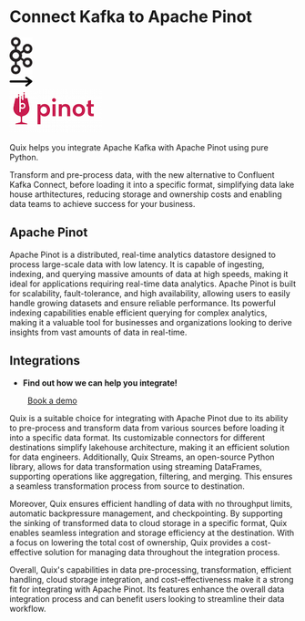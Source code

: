 # Connect Kafka to Apache Pinot

<div class="connect-images cards blog-grid-card" markdown>
<div>
<img src="../images/kafka_logo.png" width="40px" />
</div>
<div>
<img src="../images/arrow.svg" width="40px" />
</div>
<div>
<img src="./images/apache-pinot_1.jpg" />
</div>
</div>

Quix helps you integrate Apache Kafka with Apache Pinot using pure Python.

Transform and pre-process data, with the new alternative to Confluent Kafka Connect, before loading it into a specific format, simplifying data lake house arthitectures, reducing storage and ownership costs and enabling data teams to achieve success for your business.

## Apache Pinot

Apache Pinot is a distributed, real-time analytics datastore designed to process large-scale data with low latency. It is capable of ingesting, indexing, and querying massive amounts of data at high speeds, making it ideal for applications requiring real-time data analytics. Apache Pinot is built for scalability, fault-tolerance, and high availability, allowing users to easily handle growing datasets and ensure reliable performance. Its powerful indexing capabilities enable efficient querying for complex analytics, making it a valuable tool for businesses and organizations looking to derive insights from vast amounts of data in real-time.

## Integrations

<div class="grid cards" markdown>

- __Find out how we can help you integrate!__

    <a class="md-button md-button--primary" href="https://share.hsforms.com/1iW0TmZzKQMChk0lxd_tGiw4yjw2?__hstc=175542013.2303933fbd746c0ac86d9ccbe9bc9100.1728383268831.1729603416735.1729620918855.31&__hssc=175542013.1.1729620918855&__hsfp=2132701734" target="_blank" style="margin:.5rem;">Book a demo</a>

</div>


Quix is a suitable choice for integrating with Apache Pinot due to its ability to pre-process and transform data from various sources before loading it into a specific data format. Its customizable connectors for different destinations simplify lakehouse architecture, making it an efficient solution for data engineers. Additionally, Quix Streams, an open-source Python library, allows for data transformation using streaming DataFrames, supporting operations like aggregation, filtering, and merging. This ensures a seamless transformation process from source to destination.

Moreover, Quix ensures efficient handling of data with no throughput limits, automatic backpressure management, and checkpointing. By supporting the sinking of transformed data to cloud storage in a specific format, Quix enables seamless integration and storage efficiency at the destination. With a focus on lowering the total cost of ownership, Quix provides a cost-effective solution for managing data throughout the integration process.

Overall, Quix's capabilities in data pre-processing, transformation, efficient handling, cloud storage integration, and cost-effectiveness make it a strong fit for integrating with Apache Pinot. Its features enhance the overall data integration process and can benefit users looking to streamline their data workflow.

